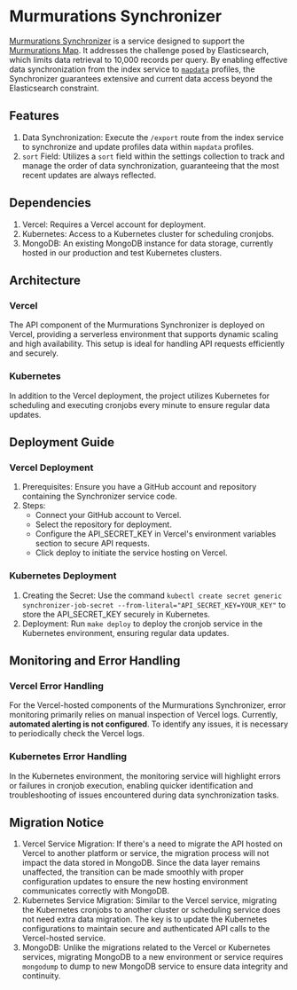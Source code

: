 # Murmurations Synchronizer

[Murmurations Synchronizer](https://github.com/MurmurationsNetwork/MurmurationsSynchronizer/) is a service designed to support the [Murmurations Map](https://github.com/MurmurationsNetwork/MurmurationsMap). It addresses the challenge posed by Elasticsearch, which limits data retrieval to 10,000 records per query. By enabling effective data synchronization from the index service to [`mapdata`](/docs/other-services/front-end-mongodb.md) profiles, the Synchronizer guarantees extensive and current data access beyond the Elasticsearch constraint.

## Features

1. Data Synchronization: Execute the `/export` route from the index service to synchronize and update profiles data within `mapdata` profiles.
2. `sort` Field: Utilizes a `sort` field within the settings collection to track and manage the order of data synchronization, guaranteeing that the most recent updates are always reflected.

## Dependencies

1. Vercel: Requires a Vercel account for deployment.
2. Kubernetes: Access to a Kubernetes cluster for scheduling cronjobs.
3. MongoDB: An existing MongoDB instance for data storage, currently hosted in our production and test Kubernetes clusters.

## Architecture

### Vercel

The API component of the Murmurations Synchronizer is deployed on Vercel, providing a serverless environment that supports dynamic scaling and high availability. This setup is ideal for handling API requests efficiently and securely.

### Kubernetes

In addition to the Vercel deployment, the project utilizes Kubernetes for scheduling and executing cronjobs every minute to ensure regular data updates.

## Deployment Guide

### Vercel Deployment

1. Prerequisites: Ensure you have a GitHub account and repository containing the Synchronizer service code.
2. Steps:
    - Connect your GitHub account to Vercel.
    - Select the repository for deployment.
    - Configure the API_SECRET_KEY in Vercel's environment variables section to secure API requests.
    - Click deploy to initiate the service hosting on Vercel.

### Kubernetes Deployment

1. Creating the Secret: Use the command `kubectl create secret generic synchronizer-job-secret --from-literal="API_SECRET_KEY=YOUR_KEY"` to store the API_SECRET_KEY securely in Kubernetes.
2. Deployment: Run `make deploy` to deploy the cronjob service in the Kubernetes environment, ensuring regular data updates.

## Monitoring and Error Handling

### Vercel Error Handling

For the Vercel-hosted components of the Murmurations Synchronizer, error monitoring primarily relies on manual inspection of Vercel logs. Currently, **automated alerting is not configured**. To identify any issues, it is necessary to periodically check the Vercel logs.

### Kubernetes Error Handling

In the Kubernetes environment, the monitoring service will highlight errors or failures in cronjob execution, enabling quicker identification and troubleshooting of issues encountered during data synchronization tasks.

## Migration Notice

1. Vercel Service Migration: If there's a need to migrate the API hosted on Vercel to another platform or service, the migration process will not impact the data stored in MongoDB. Since the data layer remains unaffected, the transition can be made smoothly with proper configuration updates to ensure the new hosting environment communicates correctly with MongoDB.
2. Kubernetes Service Migration: Similar to the Vercel service, migrating the Kubernetes cronjobs to another cluster or scheduling service does not need extra data migration. The key is to update the Kubernetes configurations to maintain secure and authenticated API calls to the Vercel-hosted service.
3. MongoDB: Unlike the migrations related to the Vercel or Kubernetes services, migrating MongoDB to a new environment or service requires `mongodump` to dump to new MongoDB service to ensure data integrity and continuity.
